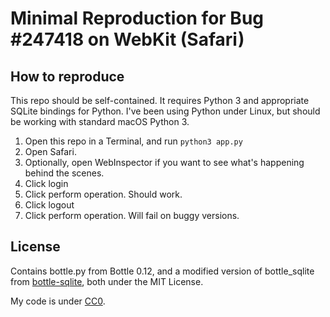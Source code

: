 Minimal Reproduction for Bug #247418 on WebKit (Safari)
=======================================================

How to reproduce
----------------

This repo should be self-contained. It requires Python 3 and appropriate SQLite bindings for Python. I've been using Python under Linux, but should be working with standard macOS Python 3.

1. Open this repo in a Terminal, and run `python3 app.py`
2. Open Safari.
3. Optionally, open WebInspector if you want to see what's happening behind the scenes.
4. Click login
5. Click perform operation. Should work.
6. Click logout
7. Click perform operation. Will fail on buggy versions.


License
-------

Contains bottle.py from Bottle 0.12, and a modified version of bottle_sqlite from [bottle-sqlite](https://github.com/bottlepy/bottle-sqlite), both under the MIT License.

My code is under [CC0](https://creativecommons.org/publicdomain/zero/1.0/deed.en).
